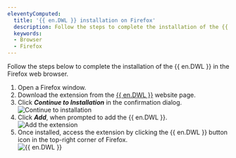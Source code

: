 ```yaml
---
eleventyComputed:
  title: '{{ en.DWL }} installation on Firefox'
  description: Follow the steps to complete the installation of the {{ en.DWL }} in the Firefox web browser. 
  keywords:
  - Browser
  - Firefox
---
```

Follow the steps below to complete the installation of the {{ en.DWL }} in the Firefox web browser.

1. Open a Firefox window.
1. Download the extension from the [{{ en.DWL }}](https://devolutions.net/web-login) website page.
1. Click ***Continue to Installation*** in the confirmation dialog.  
![Continue to installation](https://webdevolutions.azureedge.net/docs/en/kb/KB4812.png)  
1. Click ***Add***, when prompted to add the {{ en.DWL }}.  
![Add the extension](https://webdevolutions.azureedge.net/docs/en/kb/KB4813.png)  
1. Once installed, access the extension by clicking the {{ en.DWL }} button icon in the top-right corner of Firefox.  
![{{ en.DWL }}](https://webdevolutions.azureedge.net/docs/en/kb/KB4814.png)
